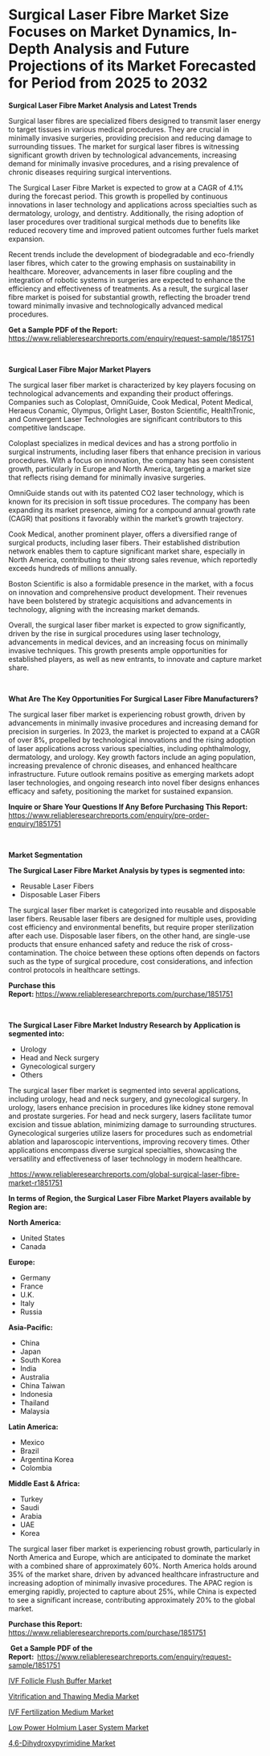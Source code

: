 <p><h1>Surgical Laser Fibre Market Size Focuses on Market Dynamics, In-Depth Analysis and Future Projections of its Market Forecasted for Period from 2025 to 2032</h1></p><p><strong>Surgical Laser Fibre Market Analysis and Latest Trends</strong></p>
<p><p>Surgical laser fibres are specialized fibers designed to transmit laser energy to target tissues in various medical procedures. They are crucial in minimally invasive surgeries, providing precision and reducing damage to surrounding tissues. The market for surgical laser fibres is witnessing significant growth driven by technological advancements, increasing demand for minimally invasive procedures, and a rising prevalence of chronic diseases requiring surgical interventions.</p><p>The Surgical Laser Fibre Market is expected to grow at a CAGR of 4.1% during the forecast period. This growth is propelled by continuous innovations in laser technology and applications across specialties such as dermatology, urology, and dentistry. Additionally, the rising adoption of laser procedures over traditional surgical methods due to benefits like reduced recovery time and improved patient outcomes further fuels market expansion.</p><p>Recent trends include the development of biodegradable and eco-friendly laser fibres, which cater to the growing emphasis on sustainability in healthcare. Moreover, advancements in laser fibre coupling and the integration of robotic systems in surgeries are expected to enhance the efficiency and effectiveness of treatments. As a result, the surgical laser fibre market is poised for substantial growth, reflecting the broader trend toward minimally invasive and technologically advanced medical procedures.</p></p>
<p><strong>Get a Sample PDF of the Report:&nbsp;</strong> <a href="https://www.reliableresearchreports.com/enquiry/request-sample/1851751?utm_campaign=113&utm_medium=2&utm_source=Github&utm_content=ia&utm_term=07012025&utm_id=surgical-laser-fibre">https://www.reliableresearchreports.com/enquiry/request-sample/1851751</a></p>
<p>&nbsp;</p>
<p><strong>Surgical Laser Fibre Major Market Players</strong></p>
<p><p>The surgical laser fiber market is characterized by key players focusing on technological advancements and expanding their product offerings. Companies such as Coloplast, OmniGuide, Cook Medical, Potent Medical, Heraeus Conamic, Olympus, Orlight Laser, Boston Scientific, HealthTronic, and Convergent Laser Technologies are significant contributors to this competitive landscape.</p><p>Coloplast specializes in medical devices and has a strong portfolio in surgical instruments, including laser fibers that enhance precision in various procedures. With a focus on innovation, the company has seen consistent growth, particularly in Europe and North America, targeting a market size that reflects rising demand for minimally invasive surgeries.</p><p>OmniGuide stands out with its patented CO2 laser technology, which is known for its precision in soft tissue procedures. The company has been expanding its market presence, aiming for a compound annual growth rate (CAGR) that positions it favorably within the market’s growth trajectory.</p><p>Cook Medical, another prominent player, offers a diversified range of surgical products, including laser fibers. Their established distribution network enables them to capture significant market share, especially in North America, contributing to their strong sales revenue, which reportedly exceeds hundreds of millions annually.</p><p>Boston Scientific is also a formidable presence in the market, with a focus on innovation and comprehensive product development. Their revenues have been bolstered by strategic acquisitions and advancements in technology, aligning with the increasing market demands.</p><p>Overall, the surgical laser fiber market is expected to grow significantly, driven by the rise in surgical procedures using laser technology, advancements in medical devices, and an increasing focus on minimally invasive techniques. This growth presents ample opportunities for established players, as well as new entrants, to innovate and capture market share.</p></p>
<p>&nbsp;</p>
<p><strong>What Are The Key Opportunities For Surgical Laser Fibre Manufacturers?</strong></p>
<p><p>The surgical laser fiber market is experiencing robust growth, driven by advancements in minimally invasive procedures and increasing demand for precision in surgeries. In 2023, the market is projected to expand at a CAGR of over 8%, propelled by technological innovations and the rising adoption of laser applications across various specialties, including ophthalmology, dermatology, and urology. Key growth factors include an aging population, increasing prevalence of chronic diseases, and enhanced healthcare infrastructure. Future outlook remains positive as emerging markets adopt laser technologies, and ongoing research into novel fiber designs enhances efficacy and safety, positioning the market for sustained expansion.</p></p>
<p><strong>Inquire or Share Your Questions If Any Before Purchasing This Report:</strong> <a href="https://www.reliableresearchreports.com/enquiry/pre-order-enquiry/1851751?utm_campaign=113&utm_medium=2&utm_source=Github&utm_content=ia&utm_term=07012025&utm_id=surgical-laser-fibre">https://www.reliableresearchreports.com/enquiry/pre-order-enquiry/1851751</a></p>
<p>&nbsp;</p>
<p><strong>Market Segmentation</strong></p>
<p><strong>The Surgical Laser Fibre Market Analysis by types is segmented into:</strong></p>
<p><ul><li>Reusable Laser Fibers</li><li>Disposable Laser Fibers</li></ul></p>
<p><p>The surgical laser fiber market is categorized into reusable and disposable laser fibers. Reusable laser fibers are designed for multiple uses, providing cost efficiency and environmental benefits, but require proper sterilization after each use. Disposable laser fibers, on the other hand, are single-use products that ensure enhanced safety and reduce the risk of cross-contamination. The choice between these options often depends on factors such as the type of surgical procedure, cost considerations, and infection control protocols in healthcare settings.</p></p>
<p><strong>Purchase this Report:&nbsp;</strong><a href="https://www.reliableresearchreports.com/purchase/1851751?utm_campaign=113&utm_medium=2&utm_source=Github&utm_content=ia&utm_term=07012025&utm_id=surgical-laser-fibre">https://www.reliableresearchreports.com/purchase/1851751</a></p>
<p>&nbsp;</p>
<p><strong>The Surgical Laser Fibre Market Industry Research by Application is segmented into:</strong></p>
<p><ul><li>Urology</li><li>Head and Neck surgery</li><li>Gynecological surgery</li><li>Others</li></ul></p>
<p><p>The surgical laser fiber market is segmented into several applications, including urology, head and neck surgery, and gynecological surgery. In urology, lasers enhance precision in procedures like kidney stone removal and prostate surgeries. For head and neck surgery, lasers facilitate tumor excision and tissue ablation, minimizing damage to surrounding structures. Gynecological surgeries utilize lasers for procedures such as endometrial ablation and laparoscopic interventions, improving recovery times. Other applications encompass diverse surgical specialties, showcasing the versatility and effectiveness of laser technology in modern healthcare.</p></p>
<p><a href="https://www.reliableresearchreports.com/global-surgical-laser-fibre-market-r1851751?utm_campaign=113&utm_medium=2&utm_source=Github&utm_content=ia&utm_term=07012025&utm_id=surgical-laser-fibre">&nbsp;https://www.reliableresearchreports.com/global-surgical-laser-fibre-market-r1851751</a></p>
<p><strong>In terms of Region, the Surgical Laser Fibre Market Players available by Region are:</strong></p>
<p>
    <p> <strong> North America: </strong>
        <ul>
            <li>United States</li>
            <li>Canada</li>
        </ul>
        </p> 
    <p> <strong> Europe: </strong>
        <ul>
            <li>Germany</li>
            <li>France</li>
            <li>U.K.</li>
            <li>Italy</li>
            <li>Russia</li>
        </ul>
        </p> 
    <p> <strong> Asia-Pacific: </strong>
        <ul>
            <li>China</li>
            <li>Japan</li>
            <li>South Korea</li>
            <li>India</li>
            <li>Australia</li>
            <li>China Taiwan</li>
            <li>Indonesia</li>
            <li>Thailand</li>
            <li>Malaysia</li>
        </ul>
        </p> 
    <p> <strong> Latin America: </strong>
        <ul>
            <li>Mexico</li>
            <li>Brazil</li>
            <li>Argentina Korea</li>
            <li>Colombia</li>
        </ul>
        </p> 
    <p> <strong> Middle East & Africa: </strong>
        <ul>
            <li>Turkey</li>
            <li>Saudi</li>
            <li>Arabia</li>
            <li>UAE</li>
            <li>Korea</li>
        </ul>
    </p>
    </p>
<p><p>The surgical laser fiber market is experiencing robust growth, particularly in North America and Europe, which are anticipated to dominate the market with a combined share of approximately 60%. North America holds around 35% of the market share, driven by advanced healthcare infrastructure and increasing adoption of minimally invasive procedures. The APAC region is emerging rapidly, projected to capture about 25%, while China is expected to see a significant increase, contributing approximately 20% to the global market.</p></p>
<p><strong>Purchase this Report: </strong><a href="https://www.reliableresearchreports.com/purchase/1851751?utm_campaign=113&utm_medium=2&utm_source=Github&utm_content=ia&utm_term=07012025&utm_id=surgical-laser-fibre">https://www.reliableresearchreports.com/purchase/1851751</a></p>
<p>&nbsp;<strong>Get a Sample PDF of the Report:&nbsp;&nbsp;</strong><a href="https://www.reliableresearchreports.com/enquiry/request-sample/1851751?utm_campaign=113&utm_medium=2&utm_source=Github&utm_content=ia&utm_term=07012025&utm_id=surgical-laser-fibre">https://www.reliableresearchreports.com/enquiry/request-sample/1851751</a></p>
<p><strong></strong></p>
<p><p><a href="https://github.com/LilianFaulkner65/Market-Research-Report-List-1/blob/main/ivf-follicle-flush-buffer-market.md?utm_campaign=113&utm_medium=2&utm_source=Github&utm_content=ia&utm_term=07012025&utm_id=surgical-laser-fibre">IVF Follicle Flush Buffer Market</a></p><p><a href="https://github.com/lehumiston1971679/Market-Research-Report-List-1/blob/main/vitrification-and-thawing-media-market.md?utm_campaign=113&utm_medium=2&utm_source=Github&utm_content=ia&utm_term=07012025&utm_id=surgical-laser-fibre">Vitrification and Thawing Media Market</a></p><p><a href="https://github.com/rileymgdorcas/Market-Research-Report-List-1/blob/main/ivf-fertilization-medium-market.md?utm_campaign=113&utm_medium=2&utm_source=Github&utm_content=ia&utm_term=07012025&utm_id=surgical-laser-fibre">IVF Fertilization Medium Market</a></p><p><a href="https://github.com/locarol73/Market-Research-Report-List-1/blob/main/low-power-holmium-laser-system-market.md?utm_campaign=113&utm_medium=2&utm_source=Github&utm_content=ia&utm_term=07012025&utm_id=surgical-laser-fibre">Low Power Holmium Laser System Market</a></p><p><a href="https://github.com/SamiaChowdhury801/Market-Research-Report-List-1/blob/main/46-dihydroxypyrimidine-market.md?utm_campaign=113&utm_medium=2&utm_source=Github&utm_content=ia&utm_term=07012025&utm_id=surgical-laser-fibre">4,6-Dihydroxypyrimidine Market</a></p></p>